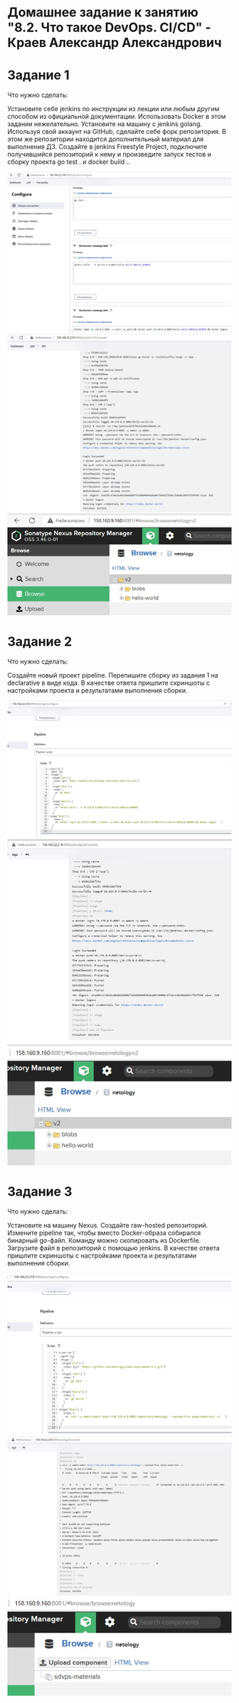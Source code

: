 # Домашнее задание к занятию "8.2. Что такое DevOps. СI/СD" - Краев Александр Александрович


# Задание 1

Что нужно сделать:

Установите себе jenkins по инструкции из лекции или любым другим способом из официальной документации. Использовать Docker в этом задании нежелательно.
Установите на машину с jenkins golang.
Используя свой аккаунт на GitHub, сделайте себе форк репозитория. В этом же репозитории находится дополнительный материал для выполнения ДЗ.
Создайте в jenkins Freestyle Project, подключите получившийся репозиторий к нему и произведите запуск тестов и сборку проекта go test . и docker build ..

![task](/task1_1.jpg "Задание 1")
![task](/task1_2.jpg "Задание 1")
![task](/task1_3.jpg "Задание 1")


# Задание 2
Что нужно сделать:

Создайте новый проект pipeline.
Перепишите сборку из задания 1 на declarative в виде кода.
В качестве ответа пришлите скриншоты с настройками проекта и результатами выполнения сборки.

![task](/task2_1.jpg "Задание 2")
![task](/task2_2.jpg "Задание 2")
![task](/task2_3.jpg "Задание 2")

# Задание 3
Что нужно сделать:

Установите на машину Nexus.
Создайте raw-hosted репозиторий.
Измените pipeline так, чтобы вместо Docker-образа собирался бинарный go-файл. Команду можно скопировать из Dockerfile.
Загрузите файл в репозиторий с помощью jenkins.
В качестве ответа пришлите скриншоты с настройками проекта и результатами выполнения сборки.

![task](/task3_1.jpg "Задание 3")
![task](/task3_2.jpg "Задание 3")
![task](/task3_3.jpg "Задание 3")

